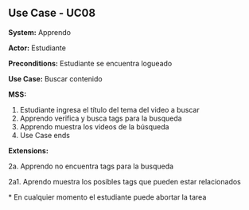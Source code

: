 
##  Use Case - UC08

**System:** Apprendo

**Actor:** Estudiante

**Preconditions:** Estudiante se encuentra logueado

**Use Case:** Buscar contenido

**MSS:**

1. Estudiante ingresa el título del tema del video a buscar
2. Apprendo verifica y busca tags para la busqueda
3. Apprendo muestra los videos de la búsqueda
4. Use Case ends

**Extensions:**

  2a. Apprendo no encuentra tags para la busqueda
  
   2a1. Aprendo muestra los posibles tags que pueden estar relacionados
    
  \* En cualquier momento el estudiante puede abortar la tarea


